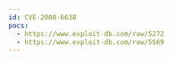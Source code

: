```yaml
---
id: CVE-2008-6638
pocs:
  - https://www.exploit-db.com/raw/5272
  - https://www.exploit-db.com/raw/5569
---
```

